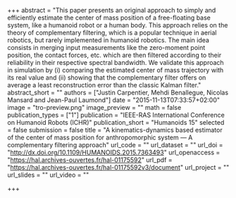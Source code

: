 +++
abstract = "This paper presents an original approach to simply and efficiently estimate the center of mass position of a free-floating base system, like a humanoid robot or a human body. This approach relies on the theory of complementary filtering, which is a popular technique in aerial robotics, but rarely implemented in humanoid robotics. The main idea consists in merging input measurements like the zero-moment point position, the contact forces, etc. which are then filtered according to their reliability in their respective spectral bandwidth. We validate this approach in simulation by (i) comparing the estimated center of mass trajectory with its real value and (ii) showing that the complementary filter offers on average a least reconstruction error than the classic Kalman filter."
abstract_short = ""
authors = ["Justin Carpentier, Mehdi Benallegue, Nicolas Mansard and Jean-Paul Laumond"]
date = "2015-11-13T07:33:57+02:00"
image = "tro-preview.png"
image_preview = ""
math = false
publication_types = ["1"]
publication = "IEEE-RAS International Conference on Humanoid Robots (ICHR)"
publication_short = "Humanoids 15"
selected = false
submission = false
title = "A kinematics-dynamics based estimator of the center of mass position for anthropomorphic system — A complementary filtering approach"
url_code = ""
url_dataset = ""
url_doi = "http://dx.doi.org/10.1109/HUMANOIDS.2015.7363493"
url_openaccess = "https://hal.archives-ouvertes.fr/hal-01175592"
url_pdf = "https://hal.archives-ouvertes.fr/hal-01175592v3/document"
url_project = ""
url_slides = ""
url_video = ""

+++

